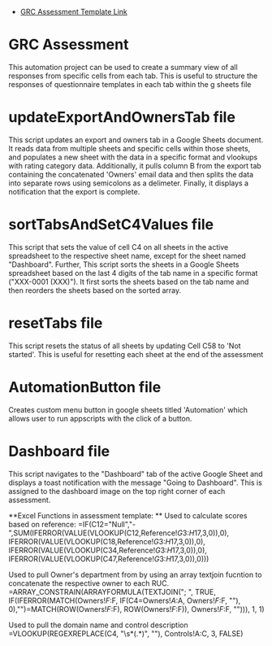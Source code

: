 - [GRC Assessment Template Link]( https://docs.google.com/spreadsheets/d/1G1hS-xdcinTgkcjGvrWDnTBSsqgwRGOfhJpTO-HgLrs/edit?usp=sharing)

# GRC Assessment
This automation project can be used to create a summary view of all responses from specific cells from each tab. This is useful to structure the responses of questionnaire templates in each tab within the g sheets file

# updateExportAndOwnersTab file
This script updates an export and owners tab in a Google Sheets document. It reads data from multiple sheets and specific cells within those sheets, and populates a new sheet with the data in a specific format and vlookups with rating category data. Additionally, it pulls column B from the export tab containing the concatenated 'Owners' email data and then splits the data into separate rows using semicolons as a delimeter. Finally, it displays a notification that the export is complete.

# sortTabsAndSetC4Values file
This script that sets the value of cell C4 on all sheets in the active spreadsheet to the respective sheet name, except for the sheet named "Dashboard". Further, This script sorts the sheets in a Google Sheets spreadsheet based on the last 4 digits of the tab name in a specific format ("XXX-0001 (XXX)"). It first sorts the sheets based on the tab name and then reorders the sheets based on the sorted array.

# resetTabs file
This script resets the status of all sheets by updating Cell C58 to 'Not started'. This is useful for resetting each sheet at the end of the assessment

# AutomationButton file
Creates custom menu button in google sheets titled 'Automation' which allows user to run appscripts with the click of a button.

# Dashboard file
This script navigates to the "Dashboard" tab of the active Google Sheet and displays a toast notification with the message "Going to Dashboard". This is assigned to the dashboard image on the top right corner of each assessment.

**Excel Functions in assessment template:
**
Used to calculate scores based on reference: =IF(C12="Null","-",SUM(IFERROR(VALUE(VLOOKUP(C12,Reference!$G$3:$H$17,3,0)),0),
     IFERROR(VALUE(VLOOKUP(C18,Reference!$G$3:$H$17,3,0)),0),
     IFERROR(VALUE(VLOOKUP(C34,Reference!$G$3:$H$17,3,0)),0),
     IFERROR(VALUE(VLOOKUP(C47,Reference!$G$3:$H$17,3,0)),0)))

Used to pull Owner's department from by using an array textjoin fucntion to concatenate the respective owner to each RUC. =ARRAY_CONSTRAIN(ARRAYFORMULA(TEXTJOIN("; ", TRUE, IF(IFERROR(MATCH(Owners!$F:$F, IF(C4=Owners!$A:$A, Owners!$F:$F, ""), 0),"")=MATCH(ROW(Owners!$F:$F), ROW(Owners!$F:$F)), Owners!$F:$F, ""))), 1, 1)

Used to pull the domain name and control description =VLOOKUP(REGEXREPLACE(C4, "\s*\(.*\)", ""), Controls!A:C, 3, FALSE)
